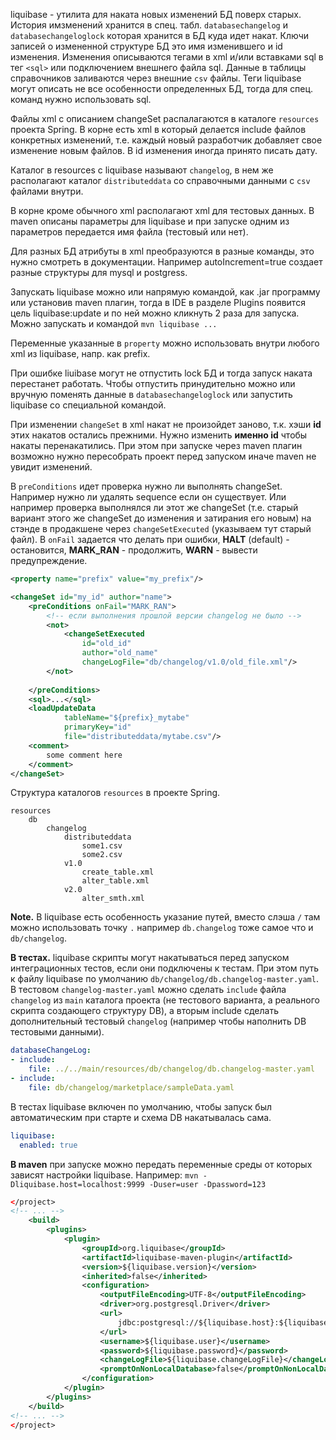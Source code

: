 liquibase - утилита для наката новых изменений БД поверх старых. История имзменений хранится в спец. табл. `databasechangelog` и `databasechangeloglock` которая хранится в БД куда идет накат. Ключи записей о измененной структуре БД это имя изменившего и id изменения. Изменения описываются тегами в xml и/или вставками sql в тег `<sql>` или подключением внешнего файла sql. Данные в таблицы справочников заливаются через внешние `csv` файлы. Теги liquibase могут описать не все особенности определенных БД, тогда для спец. команд нужно использовать sql.

Файлы xml с описанием changeSet распалагаются в каталоге `resources` проекта Spring. В корне есть xml в который делается include файлов конкретных изменений, т.е. каждый новый разработчик добавляет свое изменение новым файлов. В id изменения иногда принято писать дату.

Каталог в resources с liquibase называют `changelog`, в нем же располагают каталог `distributeddata` со справочными данными с `csv` файлами внутри.

В корне кроме обычного xml располагают xml для тестовых данных. В maven описаны параметры для liquibase и при запуске одним из параметров передается имя файла (тестовый или нет).

Для разных БД атрибуты в xml преобразуются в разные команды, это нужно смотреть в документации. Например autoIncrement=true создает разные структуры для mysql и postgress.

Запускать liquibase можно или напрямую командой, как .jar программу или установив maven плагин, тогда в IDE в разделе Plugins появится цель liquibase:update и по ней можно кликнуть 2 раза для запуска. Можно запускать и командой `mvn liquibase ...`

Переменные указанные в `property` можно использовать внутри любого xml из liquibase, напр. как prefix.

При ошибке liuibase могут не отпустить lock БД и тогда запуск наката перестанет работать. Чтобы отпустить принудительно можно или вручную поменять данные в `databasechangeloglock` или запустить liquibase со специальной командой.

При изменении `changeSet` в xml накат не произойдет заново, т.к. хэши **id** этих накатов остались прежними. Нужно изменить **именно id** чтобы накаты перенакатились. При этом при запуске через maven плагин возможно нужно пересобрать проект перед запуском иначе maven не увидит изменений. 

В `preConditions` идет проверка нужно ли выполнять changeSet. Например нужно ли удалять sequence если он существует. Или например проверка выполнялся ли этот же changeSet (т.е. старый вариант этого же changeSet до изменения и затирания его новым) на стэнде в продакшене через `changeSetExecuted` (указываем тут старый файл). В `onFail` задается что делать при ошибки, **HALT** (default) - остановится, **MARK_RAN** - продолжить, **WARN** - вывести предупреждение.
```xml
<property name="prefix" value="my_prefix"/>

<changeSet id="my_id" author="name">
    <preConditions onFail="MARK_RAN">
        <!-- если выполнения прошлой версии changelog не было -->
        <not>
            <changeSetExecuted
                id="old_id"
                author="old_name"
                changeLogFile="db/changelog/v1.0/old_file.xml"/>
        </not>
        
    </preConditions>
    <sql>...</sql>
    <loadUpdateData
            tableName="${prefix}_mytabe"
            primaryKey="id"
            file="distributeddata/mytabe.csv"/>
    <comment>
        some comment here
    </comment>
</changeSet>
```

Структура каталогов `resources` в проекте Spring.
```
resources
    db
        changelog
            distributeddata
                some1.csv
                some2.csv
            v1.0
                create_table.xml
                alter_table.xml
            v2.0
                alter_smth.xml
```

**Note.** В liquibase есть особенность указание путей, вместо слэша `/` там можно использовать точку `.` например `db.changelog` тоже самое что и `db/changelog`.

**В тестах.** liquibase скрипты могут накатываться перед запуском интеграционных тестов, если они подключены к тестам. При этом путь к файлу liquibase по умолчанию `db/changelog/db.changelog-master.yaml`. В тестовом `changelog-master.yaml` можно сделать `include` файла `changelog` из `main` каталога проекта (не тестового варианта, а реального скрипта создающего структуру DB), а вторым include сделать дополнительный тестовый `changelog` (например чтобы наполнить DB тестовыми данными).
```yml
databaseChangeLog:
- include:
    file: ../../main/resources/db/changelog/db.changelog-master.yaml
- include:
    file: db/changelog/marketplace/sampleData.yaml
```

В тестах liquibase включен по умолчанию, чтобы запуск был автоматическим при старте и схема DB накатывалась сама.
```yml
liquibase:
  enabled: true
```

**В maven** при запуске можно передать переменные среды от которых зависят настройки liquibase. Например: `mvn -Dliquibase.host=localhost:9999 -Duser=user -Dpassword=123`
```xml
</project>
<!-- ... -->
    <build>
        <plugins>
            <plugin>
                <groupId>org.liquibase</groupId>
                <artifactId>liquibase-maven-plugin</artifactId>
                <version>${liquibase.version}</version>
                <inherited>false</inherited>
                <configuration>
                    <outputFileEncoding>UTF-8</outputFileEncoding>
                    <driver>org.postgresql.Driver</driver>
                    <url>
                        jdbc:postgresql://${liquibase.host}:${liquibase.port}/${liquibase.db}?currentSchema=${liquibase.schema},extensions
                    </url>
                    <username>${liquibase.user}</username>
                    <password>${liquibase.password}</password>
                    <changeLogFile>${liquibase.changeLogFile}</changeLogFile>
                    <promptOnNonLocalDatabase>false</promptOnNonLocalDatabase>
                </configuration>
            </plugin>
        </plugins>
    </build>
<!-- ... -->
</project>
```